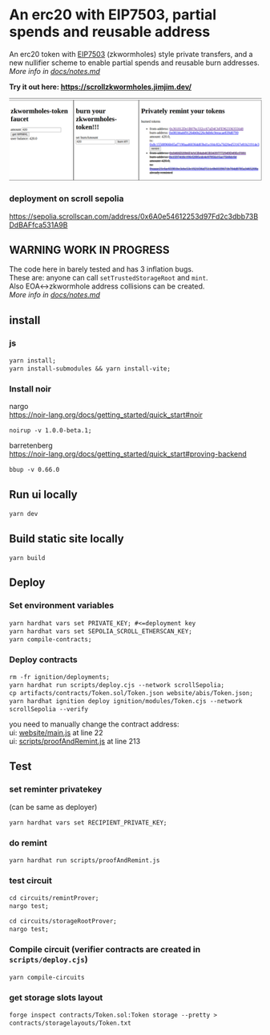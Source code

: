 # An erc20 with EIP7503, partial spends and reusable address
An erc20 token with [EIP7503](https://eips.ethereum.org/EIPS/eip-7503) (zkwormholes) style private transfers, and a new nullifier scheme to enable partial spends and reusable burn addresses.  
*More info in [docs/notes.md](https://github.com/jimjimvalkema/scrollZkWormholes/blob/main/docs/notes.md#L1)*

**Try it out here: https://scrollzkwormholes.jimjim.dev/**  
<!-- TODO -> *Or on ipfs: https://bafybeia3aeuhou4jwtoakvds7ya5qxe5hwjqchmabvvvuwvd6thnqubgzm.ipfs.dweb.link/* -->


![ui](./screenshots/2burns1remintui.png)  

### deployment on scroll sepolia
https://sepolia.scrollscan.com/address/0x6A0e54612253d97Fd2c3dbb73BDdBAFfca531A9B

## WARNING WORK IN PROGRESS
The code here in barely tested and has 3 inflation bugs.  
These are: anyone can call `setTrustedStorageRoot` and `mint`.  
Also EOA<->zkwormhole address collisions can be created.  
*More info in [docs/notes.md](https://github.com/jimjimvalkema/scrollZkWormholes/blob/main/docs/notes.md#L8)*


## install
### js
```shell
yarn install;
yarn install-submodules && yarn install-vite;
```
### Install noir
nargo  
https://noir-lang.org/docs/getting_started/quick_start#noir
```shell
noirup -v 1.0.0-beta.1;
```
barretenberg  
https://noir-lang.org/docs/getting_started/quick_start#proving-backend  
```shell
bbup -v 0.66.0
```
<!-- ```shell
bbup -v 1.0.0-beta.1;
``` -->

## Run ui locally
```shell
yarn dev
```

## Build static site locally
```shell
yarn build
```

## Deploy
### Set environment variables
```shell
yarn hardhat vars set PRIVATE_KEY; #<=deployment key
yarn hardhat vars set SEPOLIA_SCROLL_ETHERSCAN_KEY;
yarn compile-contracts;
```

### Deploy contracts
<!-- TODO dont do recompile circuits in scripts/deploy.cjs  -->
```shell
rm -fr ignition/deployments;
yarn hardhat run scripts/deploy.cjs --network scrollSepolia;
cp artifacts/contracts/Token.sol/Token.json website/abis/Token.json;
yarn hardhat ignition deploy ignition/modules/Token.cjs --network scrollSepolia --verify 
```
you need to manually change the contract address:  
ui: [website/main.js](https://github.com/jimjimvalkema/scrollZkWormholes/blob/main/) at line 22     
ui: [scripts/proofAndRemint.js](https://github.com/jimjimvalkema/scrollZkWormholes/blob/main/scripts/proofAndRemint.js#L213) at line 213    


## Test
### set reminter privatekey 
(can be same as deployer)
```shell
yarn hardhat vars set RECIPIENT_PRIVATE_KEY;
```  
  
### do remint
```shell
yarn hardhat run scripts/proofAndRemint.js 
```


### test circuit
```shell
cd circuits/remintProver;
nargo test;
```
```shell
cd circuits/storageRootProver;
nargo test;
```

### Compile circuit (verifier contracts are created in `scripts/deploy.cjs`)
```shell
yarn compile-circuits 
```
### get storage slots layout
```shell
forge inspect contracts/Token.sol:Token storage --pretty > contracts/storagelayouts/Token.txt
```